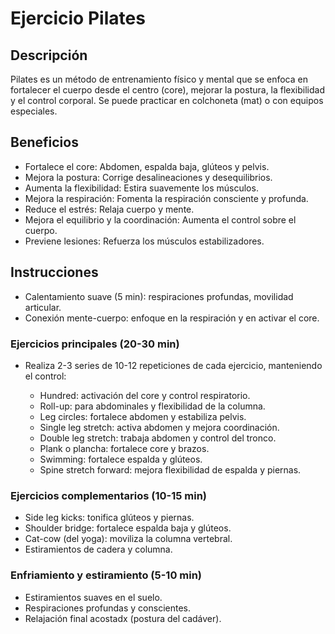 # Ejercicio Pilates

## Descripción  
Pilates es un método de entrenamiento físico y mental que se enfoca en fortalecer el cuerpo desde el centro (core), mejorar la postura, la flexibilidad y el control corporal. Se puede practicar en colchoneta (mat) o con equipos especiales.

## Beneficios

 + Fortalece el core: Abdomen, espalda baja, glúteos y pelvis.  
 + Mejora la postura: Corrige desalineaciones y desequilibrios.  
 + Aumenta la flexibilidad: Estira suavemente los músculos.  
 + Mejora la respiración: Fomenta la respiración consciente y profunda.  
 + Reduce el estrés: Relaja cuerpo y mente.  
 + Mejora el equilibrio y la coordinación: Aumenta el control sobre el cuerpo.  
 + Previene lesiones: Refuerza los músculos estabilizadores.

## Instrucciones

 + Calentamiento suave (5 min): respiraciones profundas, movilidad articular.  
 + Conexión mente-cuerpo: enfoque en la respiración y en activar el core.

### Ejercicios principales (20-30 min)

+ Realiza 2-3 series de 10-12 repeticiones de cada ejercicio, manteniendo el control:

  + Hundred: activación del core y control respiratorio.  
  + Roll-up: para abdominales y flexibilidad de la columna.  
  + Leg circles: fortalece abdomen y estabiliza pelvis.  
  + Single leg stretch: activa abdomen y mejora coordinación.  
  + Double leg stretch: trabaja abdomen y control del tronco.  
  + Plank o plancha: fortalece core y brazos.  
  + Swimming: fortalece espalda y glúteos.  
  + Spine stretch forward: mejora flexibilidad de espalda y piernas.

### Ejercicios complementarios (10-15 min)

 + Side leg kicks: tonifica glúteos y piernas.  
 + Shoulder bridge: fortalece espalda baja y glúteos.  
 + Cat-cow (del yoga): moviliza la columna vertebral.  
 + Estiramientos de cadera y columna.

### Enfriamiento y estiramiento (5-10 min)

 + Estiramientos suaves en el suelo.  
 + Respiraciones profundas y conscientes.  
 + Relajación final acostadx (postura del cadáver).
